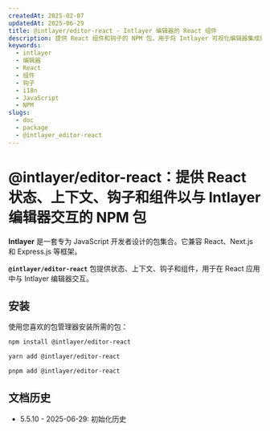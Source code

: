 ```yaml
---
createdAt: 2025-02-07
updatedAt: 2025-06-29
title: @intlayer/editor-react - Intlayer 编辑器的 React 组件
description: 提供 React 组件和钩子的 NPM 包，用于将 Intlayer 可视化编辑器集成到 React 应用中，实现国际化。
keywords:
  - intlayer
  - 编辑器
  - React
  - 组件
  - 钩子
  - i18n
  - JavaScript
  - NPM
slugs:
  - doc
  - package
  - @intlayer_editor-react
---
```


# @intlayer/editor-react：提供 React 状态、上下文、钩子和组件以与 Intlayer 编辑器交互的 NPM 包

**Intlayer** 是一套专为 JavaScript 开发者设计的包集合。它兼容 React、Next.js 和 Express.js 等框架。

**`@intlayer/editor-react`** 包提供状态、上下文、钩子和组件，用于在 React 应用中与 Intlayer 编辑器交互。

## 安装

使用您喜欢的包管理器安装所需的包：

```bash
npm install @intlayer/editor-react
```

```bash
yarn add @intlayer/editor-react
```

```bash
pnpm add @intlayer/editor-react
```

## 文档历史

- 5.5.10 - 2025-06-29: 初始化历史
